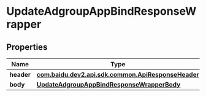 

# UpdateAdgroupAppBindResponseWrapper


## Properties

Name | Type | Description | Notes
------------ | ------------- | ------------- | -------------
**header** | [**com.baidu.dev2.api.sdk.common.ApiResponseHeader**](com.baidu.dev2.api.sdk.common.ApiResponseHeader.md) |  |  [optional]
**body** | [**UpdateAdgroupAppBindResponseWrapperBody**](UpdateAdgroupAppBindResponseWrapperBody.md) |  |  [optional]



